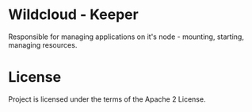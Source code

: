 # Wildcloud - Keeper

Responsible for managing applications on it's node - mounting, starting, managing resources.

# License

Project is licensed under the terms of the Apache 2 License.
